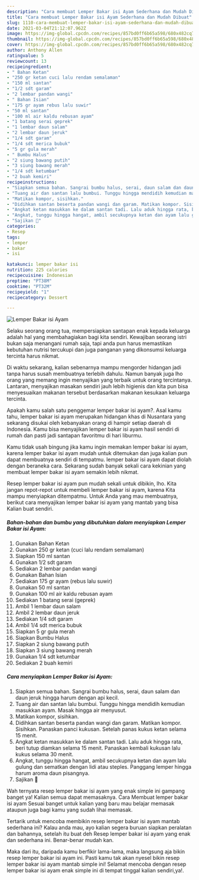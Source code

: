 ```yaml
---
description: "Cara membuat Lemper Bakar isi Ayam Sederhana dan Mudah Dibuat"
title: "Cara membuat Lemper Bakar isi Ayam Sederhana dan Mudah Dibuat"
slug: 1110-cara-membuat-lemper-bakar-isi-ayam-sederhana-dan-mudah-dibuat
date: 2021-03-04T21:12:07.962Z
image: https://img-global.cpcdn.com/recipes/857bd0ff6b65a598/680x482cq70/lemper-bakar-isi-ayam-foto-resep-utama.jpg
thumbnail: https://img-global.cpcdn.com/recipes/857bd0ff6b65a598/680x482cq70/lemper-bakar-isi-ayam-foto-resep-utama.jpg
cover: https://img-global.cpcdn.com/recipes/857bd0ff6b65a598/680x482cq70/lemper-bakar-isi-ayam-foto-resep-utama.jpg
author: Anthony Allen
ratingvalue: 5
reviewcount: 13
recipeingredient:
- " Bahan Ketan"
- "250 gr ketan cuci lalu rendam semalaman"
- "150 ml santan"
- "1/2 sdt garam"
- "2 lembar pandan wangi"
- " Bahan Isian"
- "175 gr ayam rebus lalu suwir"
- "50 ml santan"
- "100 ml air kaldu rebusan ayam"
- "1 batang serai geprek"
- "1 lembar daun salam"
- "2 lembar daun jeruk"
- "1/4 sdt garam"
- "1/4 sdt merica bubuk"
- "5 gr gula merah"
- " Bumbu Halus"
- "2 siung bawang putih"
- "3 siung bawang merah"
- "1/4 sdt ketumbar"
- "2 buah kemiri"
recipeinstructions:
- "Siapkan semua bahan. Sangrai bumbu halus, serai, daun salam dan daun jeruk hingga harum dengan api kecil."
- "Tuang air dan santan lalu bumbui. Tunggu hingga mendidih kemudian masukkan ayam. Masak hingga air menyusut."
- "Matikan kompor, sisihkan."
- "Didihkan santan beserta pandan wangi dan garam. Matikan kompor. Sisihkan. Panaskan panci kukusan. Setelah panas kukus ketan selama 15 menit."
- "Angkat ketan masukkan ke dalam santan tadi. Lalu aduk hingga rata, beri tutup diamkan selama 15 menit. Panaskan kembali kukusan lalu kukus selama 30 menit."
- "Angkat, tunggu hingga hangat, ambil secukupnya ketan dan ayam lalu gulung dan sematkan dengan lidi atau steples. Panggang lemper hingga harum aroma daun pisangnya."
- "Sajikan 🤤"
categories:
- Resep
tags:
- lemper
- bakar
- isi

katakunci: lemper bakar isi 
nutrition: 225 calories
recipecuisine: Indonesian
preptime: "PT38M"
cooktime: "PT32M"
recipeyield: "1"
recipecategory: Dessert

---
```



![Lemper Bakar isi Ayam](https://img-global.cpcdn.com/recipes/857bd0ff6b65a598/680x482cq70/lemper-bakar-isi-ayam-foto-resep-utama.jpg)

Selaku seorang orang tua, mempersiapkan santapan enak kepada keluarga adalah hal yang membahagiakan bagi kita sendiri. Kewajiban seorang istri bukan saja menangani rumah saja, tapi anda pun harus memastikan kebutuhan nutrisi tercukupi dan juga panganan yang dikonsumsi keluarga tercinta harus nikmat.

Di waktu  sekarang, kalian sebenarnya mampu mengorder hidangan jadi tanpa harus susah membuatnya terlebih dahulu. Namun banyak juga lho orang yang memang ingin menyajikan yang terbaik untuk orang tercintanya. Lantaran, menyajikan masakan sendiri jauh lebih higienis dan kita pun bisa menyesuaikan makanan tersebut berdasarkan makanan kesukaan keluarga tercinta. 



Apakah kamu salah satu penggemar lemper bakar isi ayam?. Asal kamu tahu, lemper bakar isi ayam merupakan hidangan khas di Nusantara yang sekarang disukai oleh kebanyakan orang di hampir setiap daerah di Indonesia. Kamu bisa menyajikan lemper bakar isi ayam hasil sendiri di rumah dan pasti jadi santapan favoritmu di hari liburmu.

Kamu tidak usah bingung jika kamu ingin memakan lemper bakar isi ayam, karena lemper bakar isi ayam mudah untuk ditemukan dan juga kalian pun dapat membuatnya sendiri di tempatmu. lemper bakar isi ayam dapat diolah dengan beraneka cara. Sekarang sudah banyak sekali cara kekinian yang membuat lemper bakar isi ayam semakin lebih nikmat.

Resep lemper bakar isi ayam pun mudah sekali untuk dibikin, lho. Kita jangan repot-repot untuk membeli lemper bakar isi ayam, karena Kita mampu menyiapkan ditempatmu. Untuk Anda yang mau membuatnya, berikut cara menyajikan lemper bakar isi ayam yang mantab yang bisa Kalian buat sendiri.

<!--inarticleads1-->

##### Bahan-bahan dan bumbu yang dibutuhkan dalam menyiapkan Lemper Bakar isi Ayam:

1. Gunakan  Bahan Ketan
1. Gunakan 250 gr ketan (cuci lalu rendam semalaman)
1. Siapkan 150 ml santan
1. Gunakan 1/2 sdt garam
1. Sediakan 2 lembar pandan wangi
1. Gunakan  Bahan Isian
1. Sediakan 175 gr ayam (rebus lalu suwir)
1. Gunakan 50 ml santan
1. Gunakan 100 ml air kaldu rebusan ayam
1. Sediakan 1 batang serai (geprek)
1. Ambil 1 lembar daun salam
1. Ambil 2 lembar daun jeruk
1. Sediakan 1/4 sdt garam
1. Ambil 1/4 sdt merica bubuk
1. Siapkan 5 gr gula merah
1. Siapkan  Bumbu Halus
1. Siapkan 2 siung bawang putih
1. Siapkan 3 siung bawang merah
1. Gunakan 1/4 sdt ketumbar
1. Sediakan 2 buah kemiri




<!--inarticleads2-->

##### Cara menyiapkan Lemper Bakar isi Ayam:

1. Siapkan semua bahan. Sangrai bumbu halus, serai, daun salam dan daun jeruk hingga harum dengan api kecil.
1. Tuang air dan santan lalu bumbui. Tunggu hingga mendidih kemudian masukkan ayam. Masak hingga air menyusut.
1. Matikan kompor, sisihkan.
1. Didihkan santan beserta pandan wangi dan garam. Matikan kompor. Sisihkan. Panaskan panci kukusan. Setelah panas kukus ketan selama 15 menit.
1. Angkat ketan masukkan ke dalam santan tadi. Lalu aduk hingga rata, beri tutup diamkan selama 15 menit. Panaskan kembali kukusan lalu kukus selama 30 menit.
1. Angkat, tunggu hingga hangat, ambil secukupnya ketan dan ayam lalu gulung dan sematkan dengan lidi atau steples. Panggang lemper hingga harum aroma daun pisangnya.
1. Sajikan 🤤




Wah ternyata resep lemper bakar isi ayam yang enak simple ini gampang banget ya! Kalian semua dapat memasaknya. Cara Membuat lemper bakar isi ayam Sesuai banget untuk kalian yang baru mau belajar memasak ataupun juga bagi kamu yang sudah lihai memasak.

Tertarik untuk mencoba membikin resep lemper bakar isi ayam mantab sederhana ini? Kalau anda mau, ayo kalian segera buruan siapkan peralatan dan bahannya, setelah itu buat deh Resep lemper bakar isi ayam yang enak dan sederhana ini. Benar-benar mudah kan. 

Maka dari itu, daripada kamu berfikir lama-lama, maka langsung aja bikin resep lemper bakar isi ayam ini. Pasti kamu tak akan nyesel bikin resep lemper bakar isi ayam mantab simple ini! Selamat mencoba dengan resep lemper bakar isi ayam enak simple ini di tempat tinggal kalian sendiri,ya!.

